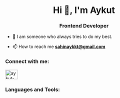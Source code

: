 <h1 align="center">Hi 👋, I'm Aykut</h1>
<h3 align="center">Frontend Developer</h3>

- 🌱 I am someone who always tries to do my best.

- 📫 How to reach me **sahinaykkt@gmail.com**

<h3 align="left">Connect with me:</h3>
<p align="left">
<a href="https://www.linkedin.com/in/sahinaykut/" target="_blank"><img align="center" src="https://cdn.worldvectorlogo.com/logos/linkedin-icon-2.svg" alt="aykut-sahin" height="30" width="40" /></a>
</p>
<h3 align="left">Languages and Tools:</h3>

